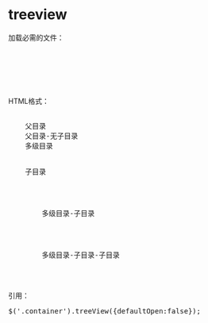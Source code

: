 # treeview
加载必需的文件：
<pre>
<link type="text/css" rel="stylesheet" href="./treeview.css">
<script type="text/javascript" src="./jquery-1.8.3.min.js"></script>
<script type="text/javascript" src="./treeview.js"></script>
</pre>
HTML格式：
<pre>
<div class="tree-folders">
    <span>父目录</span>
    <span class="no-child">父目录-无子目录</span>
    <span>多级目录</span>
</div>
<div class="tree-files">
    <span class="no-child">子目录</span>
</div>
<div class="tree-files">
    <div class="tree-folders">
        <span>多级目录-子目录</span>
    </div>
    <div class="tree-files">
        <span class="no-child">多级目录-子目录-子目录</span>
    </div>
</div>
</pre>
引用：
<pre>
$('.container').treeView({defaultOpen:false});
</pre>
